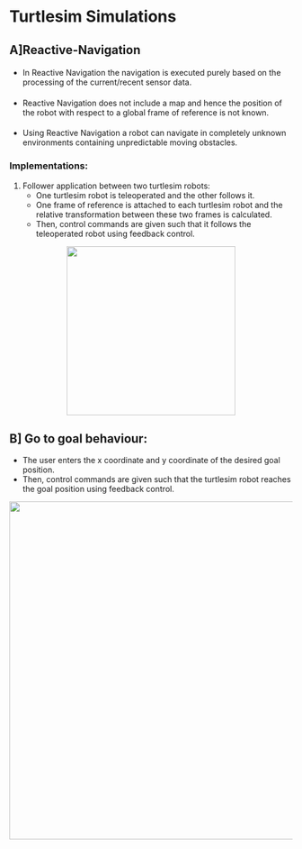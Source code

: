 # Turtlesim Simulations

## A]Reactive-Navigation
#### 
* In Reactive Navigation the navigation is executed purely based on the processing of the current/recent sensor data.
#### 
* Reactive Navigation does not include a map and hence the position of the robot with respect to a global frame of reference is not known.
#### 
* Using Reactive Navigation a robot can navigate in completely unknown environments containing unpredictable moving obstacles.

### Implementations:
1. Follower application between two turtlesim robots:
    * One turtlesim robot is teleoperated and the other follows it. 
    * One frame of reference is attached to each turtlesim robot and the relative transformation between these two frames is calculated.
    * Then, control commands are given such that it follows the teleoperated robot using feedback control.
<p align="center">
  <img src="https://user-images.githubusercontent.com/64685403/142398934-4ee75385-6bc0-4a84-91c2-5b5d05654b6a.gif" width="300">
</p>

## B] Go to goal behaviour:
* The user enters the x coordinate and y coordinate of the desired goal position.
* Then, control commands are given such that the turtlesim robot reaches the goal position using feedback control.
<p align="center">
  <img src="https://user-images.githubusercontent.com/64685403/124230204-5372ab80-db2c-11eb-8226-f537f3a2864a.gif" width="600">
</p>
